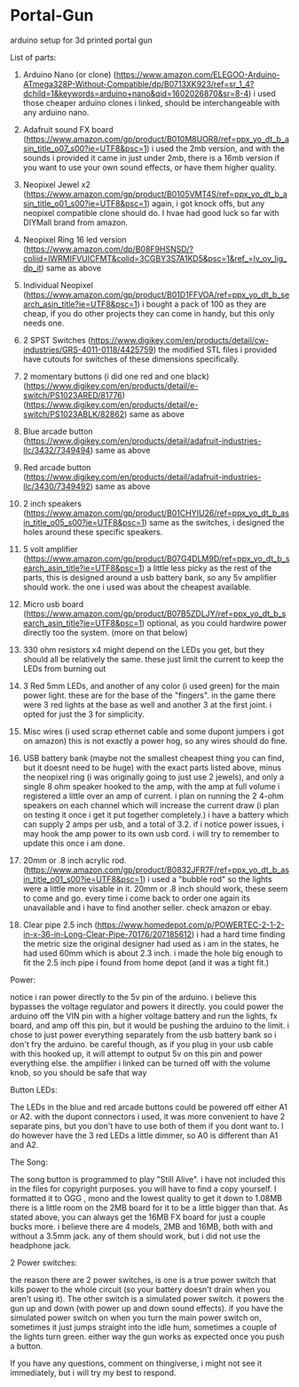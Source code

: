 # Portal-Gun
arduino setup for 3d printed portal gun

List of parts:

1. Arduino Nano (or clone) (https://www.amazon.com/ELEGOO-Arduino-ATmega328P-Without-Compatible/dp/B0713XK923/ref=sr_1_4?dchild=1&keywords=arduino+nano&qid=1602026870&sr=8-4)
i used those cheaper arduino clones i linked, should be interchangeable with any arduino nano.

2. Adafruit sound FX board (https://www.amazon.com/gp/product/B010M8UOR8/ref=ppx_yo_dt_b_asin_title_o07_s00?ie=UTF8&psc=1)
i used the 2mb version, and with the sounds i provided it came in just under 2mb, there is a 16mb version if you want to use your own sound effects, or have them higher quality.

3. Neopixel Jewel x2 (https://www.amazon.com/gp/product/B0105VMT4S/ref=ppx_yo_dt_b_asin_title_o01_s00?ie=UTF8&psc=1)
again, i got knock offs, but any neopixel compatible clone should do. I hvae had good luck so far with DIYMall brand from amazon.

4. Neopixel Ring 16 led version (https://www.amazon.com/dp/B08F9HSNSD/?coliid=IWRMIFVUICFMT&colid=3CGBY3S7A1KD5&psc=1&ref_=lv_ov_lig_dp_it)
same as above

5. Individual Neopixel (https://www.amazon.com/gp/product/B01D1FFVOA/ref=ppx_yo_dt_b_search_asin_title?ie=UTF8&psc=1)
i bought a pack of 100 as they are cheap, if you do other projects they can come in handy, but this only needs one.

6. 2 SPST Switches (https://www.digikey.com/en/products/detail/cw-industries/GRS-4011-0118/4425759)
the modified STL files i provided have cutouts for switches of these dimensions specifically.

7. 2 momentary buttons (i did one red and one black) (https://www.digikey.com/en/products/detail/e-switch/PS1023ARED/81776) (https://www.digikey.com/en/products/detail/e-switch/PS1023ABLK/82862)
 same as above
 
8. Blue arcade button (https://www.digikey.com/en/products/detail/adafruit-industries-llc/3432/7349494)
 same as above
 
9. Red arcade button (https://www.digikey.com/en/products/detail/adafruit-industries-llc/3430/7349492)
 same as above
10. 2 inch speakers (https://www.amazon.com/gp/product/B01CHYIU26/ref=ppx_yo_dt_b_asin_title_o05_s00?ie=UTF8&psc=1)
same as the switches, i designed the holes around these specific speakers.

11. 5 volt amplifier (https://www.amazon.com/gp/product/B07G4DLM9D/ref=ppx_yo_dt_b_search_asin_title?ie=UTF8&psc=1)
 a little less picky as the rest of the parts, this is designed around a usb battery bank, so any 5v amplifier should work. the one i used was about the cheapest available.

12. Micro usb board (https://www.amazon.com/gp/product/B07B5ZDLJY/ref=ppx_yo_dt_b_search_asin_title?ie=UTF8&psc=1)
optional, as you could hardwire power directly too the system. (more on that below)

13. 330 ohm resistors x4
 might depend on the LEDs you get, but they should all be relatively the same. these just limit the current to keep the LEDs from burning out
 
14. 3 Red 5mm LEDs, and another of any color (i used green) for the main power light.
these are for the base of the "fingers". in the game there were 3 red lights at the base as well and another 3 at the first joint. i opted for just the 3 for simplicity.

15. Misc wires (i used scrap ethernet cable and some dupont jumpers i got on amazon)
 this is not exactly a power hog, so any wires should do fine.
 
16. USB battery bank (maybe not the smallest cheapest thing you can find, but it doesnt need to be huge)
with the exact parts listed above, minus the neopixel ring (i was originally going to just use 2 jewels), and only a single 8 ohm speaker hooked to the amp, with the amp at full volume i registered a little over an amp of current. i plan on running the 2 4-ohm speakers on each channel which will increase the current draw (i plan on testing it once i get it put together completely.) i have a battery which can supply 2 amps per usb, and a total of 3.2. if i notice power issues, i may hook the amp power to its own usb cord. i will try to remember to update this once i am done.

17. 20mm or .8 inch acrylic rod. (https://www.amazon.com/gp/product/B0832JFR7F/ref=ppx_yo_dt_b_asin_title_o01_s00?ie=UTF8&psc=1)
i used a "bubble rod" so the lights were a little more visable in it. 20mm or .8 inch should work, these seem to come and go. every time i come back to order one again its unavailable and i have to find another seller. check amazon or ebay.

18. Clear pipe 2.5 inch (https://www.homedepot.com/p/POWERTEC-2-1-2-in-x-36-in-Long-Clear-Pipe-70176/207185612)
i had a hard time finding the metric size the original designer had used as i am in the states, he had used 60mm which is about 2.3 inch. i made the hole big enough to fit the 2.5 inch pipe i found from home depot (and it was a tight fit.)

Power:

notice i ran power directly to the 5v pin of the arduino. i believe this bypasses the voltage regulator and powers it directly. you could power the arduino off the VIN pin with a higher voltage battery and run the lights, fx board, and amp off this pin, but it would be pushing the arduino to the limit. i chose to just power everything separately from the usb battery bank so i don't fry the arduino. be careful though, as if you plug in your usb cable with this hooked up, it will attempt to output 5v on this pin and power everything else. the amplifier i linked can be turned off with the volume knob, so you should be safe that way

Button LEDs:

The LEDs in the blue and red arcade buttons could be powered off either A1 or A2. with the dupont connectors i used, it was more convenient to have 2 separate pins, but you don't have to use both of them if you dont want to. I do however have the 3 red LEDs a little dimmer, so A0 is different than A1 and A2.

The Song:

The song button is programmed to play "Still Alive". i have not included this in the files for copyright purposes. you will have to find a copy yourself. I formatted it to OGG , mono and the lowest quality to get it down to 1.08MB there is a little room on the 2MB board for it to be a little bigger than that. As stated above, you can always get the 16MB FX board for just a couple bucks more. i believe there are 4 models, 2MB and 16MB, both with and without a 3.5mm jack. any of them should work, but i did not use the headphone jack.

2 Power switches:

the reason there are 2 power switches, is one is a true power switch that kills power to the whole circuit (so your battery doesn't drain when you aren't using it). The other switch is a simulated power switch. it powers the gun up and down (with power up and down sound effects). if you have the simulated power switch on when you turn the main power switch on, sometimes it just jumps straight into the idle hum, sometimes a couple of the lights turn green. either way the gun works as expected once you push a button.

If you have any questions, comment on thingiverse, i might not see it immediately, but i will try my best to respond.
